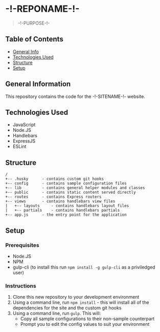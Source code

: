 # -!-REPONAME-!-
> -!-PURPOSE-!-

## Table of Contents
- [General Info](#general-information)
- [Technologies Used](#technologies-used)
- [Structure](#structure)
- [Setup](#setup)

## General Information
This repository contains the code for the -!-SITENAME-!- website.

## Technologies Used
- JavaScript
- Node.JS
- Handlebars
- ExpressJS
- ESLint

## Structure
```
/
+-- .husky		- contains custom git hooks
+-- config		- contains sample configuration files
+-- lib			- contains general helper modules and classes
+-- public		- contains static content served directly
+-- routes		- contains Express routers
+-- views		- contains handlebars view files
|   +-- layouts		- contains handlebars layout files
|   +-- partials	- contains handlebars partials
+-- app.js		- the entry point for the application
```

## Setup
### Prerequisites
- Node.JS
- NPM
- gulp-cli (to install this run `npm install -g gulp-cli` as a priviledged user)

### Instructions
1. Clone this new repository to your development environment
2. Using a command line, run `npm install` - this will install all of the dependencies for the site and the custom git hooks
4. Using a command line, run `gulp`. This will:
   - Copy all sample configurations to their non-sample counterpart
   - Prompt you to edit the config values to suit your environment
